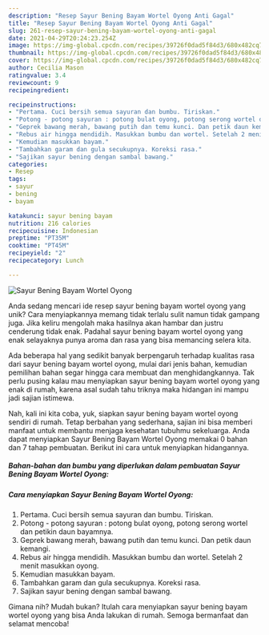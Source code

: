 ```yaml
---
description: "Resep Sayur Bening Bayam Wortel Oyong Anti Gagal"
title: "Resep Sayur Bening Bayam Wortel Oyong Anti Gagal"
slug: 261-resep-sayur-bening-bayam-wortel-oyong-anti-gagal
date: 2021-04-29T20:24:23.254Z
image: https://img-global.cpcdn.com/recipes/39726f0dad5f84d3/680x482cq70/sayur-bening-bayam-wortel-oyong-foto-resep-utama.jpg
thumbnail: https://img-global.cpcdn.com/recipes/39726f0dad5f84d3/680x482cq70/sayur-bening-bayam-wortel-oyong-foto-resep-utama.jpg
cover: https://img-global.cpcdn.com/recipes/39726f0dad5f84d3/680x482cq70/sayur-bening-bayam-wortel-oyong-foto-resep-utama.jpg
author: Cecilia Mason
ratingvalue: 3.4
reviewcount: 9
recipeingredient:

recipeinstructions:
- "Pertama. Cuci bersih semua sayuran dan bumbu. Tiriskan."
- "Potong - potong sayuran : potong bulat oyong, potong serong wortel dan petikin daun bayamnya."
- "Geprek bawang merah, bawang putih dan temu kunci. Dan petik daun kemangi."
- "Rebus air hingga mendidih. Masukkan bumbu dan wortel. Setelah 2 menit masukkan oyong."
- "Kemudian masukkan bayam."
- "Tambahkan garam dan gula secukupnya. Koreksi rasa."
- "Sajikan sayur bening dengan sambal bawang."
categories:
- Resep
tags:
- sayur
- bening
- bayam

katakunci: sayur bening bayam 
nutrition: 216 calories
recipecuisine: Indonesian
preptime: "PT35M"
cooktime: "PT45M"
recipeyield: "2"
recipecategory: Lunch

---
```



![Sayur Bening Bayam Wortel Oyong](https://img-global.cpcdn.com/recipes/39726f0dad5f84d3/680x482cq70/sayur-bening-bayam-wortel-oyong-foto-resep-utama.jpg)

Anda sedang mencari ide resep sayur bening bayam wortel oyong yang unik? Cara menyiapkannya memang tidak terlalu sulit namun tidak gampang juga. Jika keliru mengolah maka hasilnya akan hambar dan justru cenderung tidak enak. Padahal sayur bening bayam wortel oyong yang enak selayaknya punya aroma dan rasa yang bisa memancing selera kita.



Ada beberapa hal yang sedikit banyak berpengaruh terhadap kualitas rasa dari sayur bening bayam wortel oyong, mulai dari jenis bahan, kemudian pemilihan bahan segar hingga cara membuat dan menghidangkannya. Tak perlu pusing kalau mau menyiapkan sayur bening bayam wortel oyong yang enak di rumah, karena asal sudah tahu triknya maka hidangan ini mampu jadi sajian istimewa.


Nah, kali ini kita coba, yuk, siapkan sayur bening bayam wortel oyong sendiri di rumah. Tetap berbahan yang sederhana, sajian ini bisa memberi manfaat untuk membantu menjaga kesehatan tubuhmu sekeluarga. Anda dapat menyiapkan Sayur Bening Bayam Wortel Oyong memakai 0 bahan dan 7 tahap pembuatan. Berikut ini cara untuk menyiapkan hidangannya.

<!--inarticleads1-->

##### Bahan-bahan dan bumbu yang diperlukan dalam pembuatan Sayur Bening Bayam Wortel Oyong:





<!--inarticleads2-->

##### Cara menyiapkan Sayur Bening Bayam Wortel Oyong:

1. Pertama. Cuci bersih semua sayuran dan bumbu. Tiriskan.
1. Potong - potong sayuran : potong bulat oyong, potong serong wortel dan petikin daun bayamnya.
1. Geprek bawang merah, bawang putih dan temu kunci. Dan petik daun kemangi.
1. Rebus air hingga mendidih. Masukkan bumbu dan wortel. Setelah 2 menit masukkan oyong.
1. Kemudian masukkan bayam.
1. Tambahkan garam dan gula secukupnya. Koreksi rasa.
1. Sajikan sayur bening dengan sambal bawang.




Gimana nih? Mudah bukan? Itulah cara menyiapkan sayur bening bayam wortel oyong yang bisa Anda lakukan di rumah. Semoga bermanfaat dan selamat mencoba!
